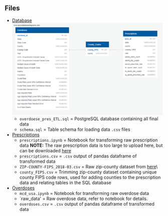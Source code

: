## Files
* [Database](https://github.com/L0per/ETL_project/tree/master/database)
  ![ERD](https://github.com/L0per/ETL_project/blob/master/database/ERD_img.png?raw=true)
  * `overdoese_pres_ETL.sql` = PostgreSQL database containing all final data
  * `schema.sql` = Table schema for loading data `.csv` files
* [Prescriptions](https://github.com/L0per/ETL_project/tree/master/prescriptions)
  * `prescriptions.ipynb` = Notebook for transforming raw prescription data **NOTE:** The raw prescription data is too large to upload here, but can be downloaded [here](https://www.cms.gov/Research-Statistics-Data-and-Systems/Statistics-Trends-and-Reports/Medicare-Provider-Charge-Data/Part-D-Prescriber)
  * `prescriptions.csv` = `.csv` output of pandas dataframe of transformed data
  * `ZIP-COUNTY-FIPS_2018-03.csv` = Raw zip-county dataset from [here](https://data.world/niccolley/us-zipcode-to-county-state)\
  * `county_FIPS.csv` = Trimming zip-county dataset containing unique county FIPS code rows, used for adding counties to the prescription data and relating tables in the SQL database
* [Overdoses](https://github.com/L0per/ETL_project/tree/master/overdoses)
  * `mcd_usa.ipynb` = Notebook for transforming raw overdose data
  * `raw_data' = Raw overdose data, refer to notebook for details.
  * `overdoses.csv` = `.csv` output of pandas dataframe of transformed data
